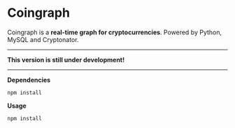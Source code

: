 # Coingraph

Coingraph is a **real-time graph for cryptocurrencies**.
Powered by Python, MySQL and Cryptonator.

---
**This version is still under development!**

---

**Dependencies**
```shell
npm install
```

**Usage**
```shell
npm install
```